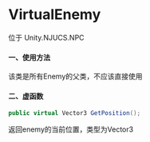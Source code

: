 # VirtualEnemy

位于 Unity.NJUCS.NPC

#### 一、使用方法

该类是所有Enemy的父类，不应该直接使用

#### 二、虚函数

```C#
public virtual Vector3 GetPosition();
```

返回enemy的当前位置，类型为Vector3